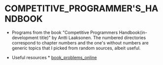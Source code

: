 # COMPETITIVE_PROGRAMMER'S_HANDBOOK

* Programs from the book "Competitive Programmers Handbook(in-development title)" by Antti Laaksonen. The numbered directories correspond to chapter numbers and the one's without numbers are generic topics that I picked from random sources, albeit useful.

* Useful resources
        * [book_problems_online](https://cses.fi/problemset/)
